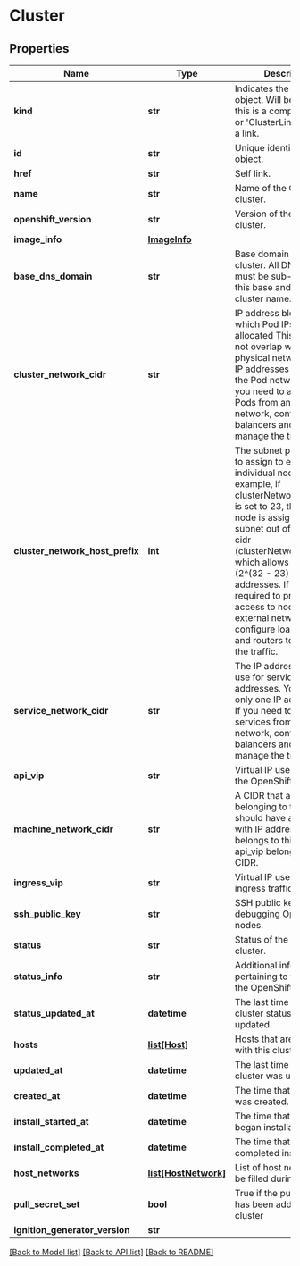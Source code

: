 # Cluster

## Properties
Name | Type | Description | Notes
------------ | ------------- | ------------- | -------------
**kind** | **str** | Indicates the type of this object. Will be &#39;Cluster&#39; if this is a complete object or &#39;ClusterLink&#39; if it is just a link. | 
**id** | **str** | Unique identifier of the object. | 
**href** | **str** | Self link. | 
**name** | **str** | Name of the OpenShift cluster. | [optional] 
**openshift_version** | **str** | Version of the OpenShift cluster. | [optional] 
**image_info** | [**ImageInfo**](ImageInfo.md) |  | 
**base_dns_domain** | **str** | Base domain of the cluster. All DNS records must be sub-domains of this base and include the cluster name. | [optional] 
**cluster_network_cidr** | **str** | IP address block from which Pod IPs are allocated This block must not overlap with existing physical networks. These IP addresses are used for the Pod network, and if you need to access the Pods from an external network, configure load balancers and routers to manage the traffic. | [optional] 
**cluster_network_host_prefix** | **int** | The subnet prefix length to assign to each individual node. For example, if clusterNetworkHostPrefix is set to 23, then each node is assigned a /23 subnet out of the given cidr (clusterNetworkCIDR), which allows for 510 (2^(32 - 23) - 2) pod IPs addresses. If you are required to provide access to nodes from an external network, configure load balancers and routers to manage the traffic. | [optional] 
**service_network_cidr** | **str** | The IP address pool to use for service IP addresses. You can enter only one IP address pool. If you need to access the services from an external network, configure load balancers and routers to manage the traffic. | [optional] 
**api_vip** | **str** | Virtual IP used to reach the OpenShift cluster API. | [optional] 
**machine_network_cidr** | **str** | A CIDR that all hosts belonging to the cluster should have an interfaces with IP address that belongs to this CIDR. The api_vip belongs to this CIDR. | [optional] 
**ingress_vip** | **str** | Virtual IP used for cluster ingress traffic. | [optional] 
**ssh_public_key** | **str** | SSH public key for debugging OpenShift nodes. | [optional] 
**status** | **str** | Status of the OpenShift cluster. | 
**status_info** | **str** | Additional information pertaining to the status of the OpenShift cluster. | 
**status_updated_at** | **datetime** | The last time that the cluster status has been updated | [optional] 
**hosts** | [**list[Host]**](Host.md) | Hosts that are associated with this cluster. | [optional] 
**updated_at** | **datetime** | The last time that this cluster was updated. | [optional] 
**created_at** | **datetime** | The time that this cluster was created. | [optional] 
**install_started_at** | **datetime** | The time that this cluster began installation. | [optional] 
**install_completed_at** | **datetime** | The time that this cluster completed installation. | [optional] 
**host_networks** | [**list[HostNetwork]**](HostNetwork.md) | List of host networks to be filled during query. | [optional] 
**pull_secret_set** | **bool** | True if the pull-secret has been added to the cluster | [optional] 
**ignition_generator_version** | **str** |  | [optional] 

[[Back to Model list]](../README.md#documentation-for-models) [[Back to API list]](../README.md#documentation-for-api-endpoints) [[Back to README]](../README.md)


